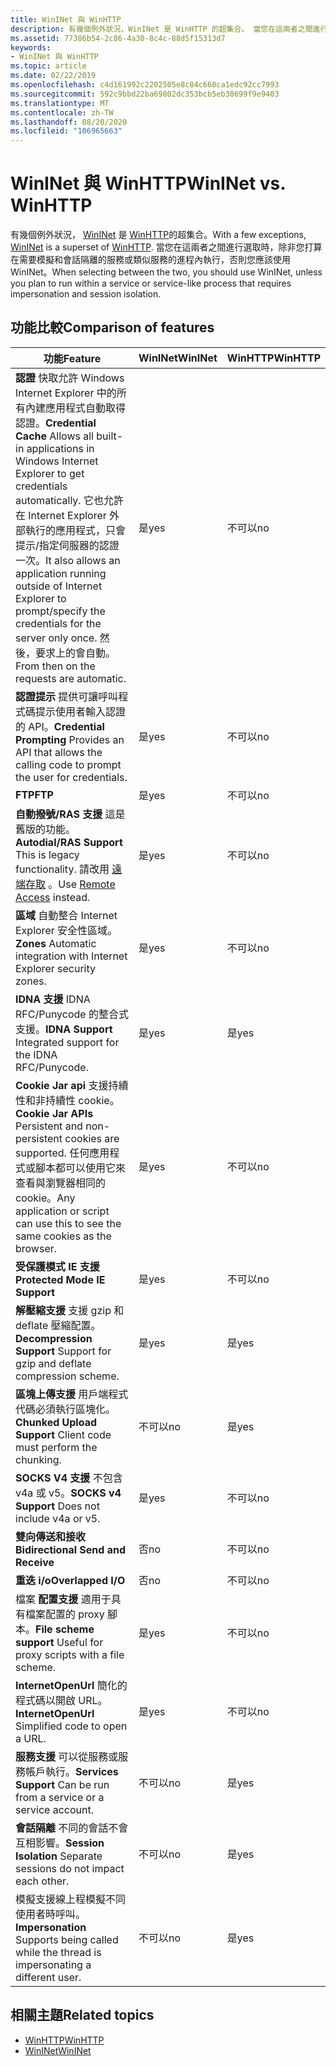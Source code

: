 ```yaml
---
title: WinINet 與 WinHTTP
description: 有幾個例外狀況，WinINet 是 WinHTTP 的超集合。 當您在這兩者之間進行選取時，除非您打算在需要模擬和會話隔離的服務或類似服務的進程內執行，否則您應該使用 WinINet。
ms.assetid: 77386b54-2c86-4a30-8c4c-88d5f15313d7
keywords:
- WinINet 與 WinHTTP
ms.topic: article
ms.date: 02/22/2019
ms.openlocfilehash: c4d161992c2202505e8c84c660ca1edc92cc7993
ms.sourcegitcommit: 592c9bbd22ba69802dc353bcb5eb30699f9e9403
ms.translationtype: MT
ms.contentlocale: zh-TW
ms.lasthandoff: 08/20/2020
ms.locfileid: "106965663"
---
```

# <a name="wininet-vs-winhttp"></a><span data-ttu-id="a714f-105">WinINet 與 WinHTTP</span><span class="sxs-lookup"><span data-stu-id="a714f-105">WinINet vs. WinHTTP</span></span>

<span data-ttu-id="a714f-106">有幾個例外狀況， [WinINet](portal.md) 是 [WinHTTP](/windows/desktop/WinHttp/winhttp-start-page)的超集合。</span><span class="sxs-lookup"><span data-stu-id="a714f-106">With a few exceptions, [WinINet](portal.md) is a superset of [WinHTTP](/windows/desktop/WinHttp/winhttp-start-page).</span></span> <span data-ttu-id="a714f-107">當您在這兩者之間進行選取時，除非您打算在需要模擬和會話隔離的服務或類似服務的進程內執行，否則您應該使用 WinINet。</span><span class="sxs-lookup"><span data-stu-id="a714f-107">When selecting between the two, you should use WinINet, unless you plan to run within a service or service-like process that requires impersonation and session isolation.</span></span>

## <a name="comparison-of-features"></a><span data-ttu-id="a714f-108">功能比較</span><span class="sxs-lookup"><span data-stu-id="a714f-108">Comparison of features</span></span>

| <span data-ttu-id="a714f-109">功能</span><span class="sxs-lookup"><span data-stu-id="a714f-109">Feature</span></span> | <span data-ttu-id="a714f-110">WinINet</span><span class="sxs-lookup"><span data-stu-id="a714f-110">WinINet</span></span> | <span data-ttu-id="a714f-111">WinHTTP</span><span class="sxs-lookup"><span data-stu-id="a714f-111">WinHTTP</span></span> |
|-|-|-|
| <span data-ttu-id="a714f-112">**認證** 快取允許 Windows Internet Explorer 中的所有內建應用程式自動取得認證。</span><span class="sxs-lookup"><span data-stu-id="a714f-112">**Credential Cache** Allows all built-in applications in Windows Internet Explorer to get credentials automatically.</span></span> <span data-ttu-id="a714f-113">它也允許在 Internet Explorer 外部執行的應用程式，只會提示/指定伺服器的認證一次。</span><span class="sxs-lookup"><span data-stu-id="a714f-113">It also allows an application running outside of Internet Explorer to prompt/specify the credentials for the server only once.</span></span> <span data-ttu-id="a714f-114">然後，要求上的會自動。</span><span class="sxs-lookup"><span data-stu-id="a714f-114">From then on the requests are automatic.</span></span> | <span data-ttu-id="a714f-115">是</span><span class="sxs-lookup"><span data-stu-id="a714f-115">yes</span></span> | <span data-ttu-id="a714f-116">不可以</span><span class="sxs-lookup"><span data-stu-id="a714f-116">no</span></span> |
| <span data-ttu-id="a714f-117">**認證提示** 提供可讓呼叫程式碼提示使用者輸入認證的 API。</span><span class="sxs-lookup"><span data-stu-id="a714f-117">**Credential Prompting** Provides an API that allows the calling code to prompt the user for credentials.</span></span> | <span data-ttu-id="a714f-118">是</span><span class="sxs-lookup"><span data-stu-id="a714f-118">yes</span></span> | <span data-ttu-id="a714f-119">不可以</span><span class="sxs-lookup"><span data-stu-id="a714f-119">no</span></span> |
| <span data-ttu-id="a714f-120">**FTP**</span><span class="sxs-lookup"><span data-stu-id="a714f-120">**FTP**</span></span> | <span data-ttu-id="a714f-121">是</span><span class="sxs-lookup"><span data-stu-id="a714f-121">yes</span></span> | <span data-ttu-id="a714f-122">不可以</span><span class="sxs-lookup"><span data-stu-id="a714f-122">no</span></span> |
| <span data-ttu-id="a714f-123">**自動撥號/RAS 支援** 這是舊版的功能。</span><span class="sxs-lookup"><span data-stu-id="a714f-123">**Autodial/RAS Support** This is legacy functionality.</span></span> <span data-ttu-id="a714f-124">請改用 [遠端存取](/windows/desktop/RRAS/portal) 。</span><span class="sxs-lookup"><span data-stu-id="a714f-124">Use [Remote Access](/windows/desktop/RRAS/portal) instead.</span></span> | <span data-ttu-id="a714f-125">是</span><span class="sxs-lookup"><span data-stu-id="a714f-125">yes</span></span> | <span data-ttu-id="a714f-126">不可以</span><span class="sxs-lookup"><span data-stu-id="a714f-126">no</span></span> |
| <span data-ttu-id="a714f-127">**區域** 自動整合 Internet Explorer 安全性區域。</span><span class="sxs-lookup"><span data-stu-id="a714f-127">**Zones** Automatic integration with Internet Explorer security zones.</span></span> | <span data-ttu-id="a714f-128">是</span><span class="sxs-lookup"><span data-stu-id="a714f-128">yes</span></span> | <span data-ttu-id="a714f-129">不可以</span><span class="sxs-lookup"><span data-stu-id="a714f-129">no</span></span> |
| <span data-ttu-id="a714f-130">**IDNA 支援** IDNA RFC/Punycode 的整合式支援。</span><span class="sxs-lookup"><span data-stu-id="a714f-130">**IDNA Support** Integrated support for the IDNA RFC/Punycode.</span></span> | <span data-ttu-id="a714f-131">是</span><span class="sxs-lookup"><span data-stu-id="a714f-131">yes</span></span> | <span data-ttu-id="a714f-132">是</span><span class="sxs-lookup"><span data-stu-id="a714f-132">yes</span></span> |
| <span data-ttu-id="a714f-133">**Cookie Jar api** 支援持續性和非持續性 cookie。</span><span class="sxs-lookup"><span data-stu-id="a714f-133">**Cookie Jar APIs** Persistent and non-persistent cookies are supported.</span></span> <span data-ttu-id="a714f-134">任何應用程式或腳本都可以使用它來查看與瀏覽器相同的 cookie。</span><span class="sxs-lookup"><span data-stu-id="a714f-134">Any application or script can use this to see the same cookies as the browser.</span></span> | <span data-ttu-id="a714f-135">是</span><span class="sxs-lookup"><span data-stu-id="a714f-135">yes</span></span> | <span data-ttu-id="a714f-136">不可以</span><span class="sxs-lookup"><span data-stu-id="a714f-136">no</span></span> |
| <span data-ttu-id="a714f-137">**受保護模式 IE 支援**</span><span class="sxs-lookup"><span data-stu-id="a714f-137">**Protected Mode IE Support**</span></span> | <span data-ttu-id="a714f-138">是</span><span class="sxs-lookup"><span data-stu-id="a714f-138">yes</span></span> | <span data-ttu-id="a714f-139">不可以</span><span class="sxs-lookup"><span data-stu-id="a714f-139">no</span></span> |
| <span data-ttu-id="a714f-140">**解壓縮支援** 支援 gzip 和 deflate 壓縮配置。</span><span class="sxs-lookup"><span data-stu-id="a714f-140">**Decompression Support** Support for gzip and deflate compression scheme.</span></span> | <span data-ttu-id="a714f-141">是</span><span class="sxs-lookup"><span data-stu-id="a714f-141">yes</span></span> | <span data-ttu-id="a714f-142">是</span><span class="sxs-lookup"><span data-stu-id="a714f-142">yes</span></span> |
| <span data-ttu-id="a714f-143">**區塊上傳支援** 用戶端程式代碼必須執行區塊化。</span><span class="sxs-lookup"><span data-stu-id="a714f-143">**Chunked Upload Support** Client code must perform the chunking.</span></span> | <span data-ttu-id="a714f-144">不可以</span><span class="sxs-lookup"><span data-stu-id="a714f-144">no</span></span> | <span data-ttu-id="a714f-145">是</span><span class="sxs-lookup"><span data-stu-id="a714f-145">yes</span></span> |
| <span data-ttu-id="a714f-146">**SOCKS V4 支援** 不包含 v4a 或 v5。</span><span class="sxs-lookup"><span data-stu-id="a714f-146">**SOCKS v4 Support** Does not include v4a or v5.</span></span> | <span data-ttu-id="a714f-147">是</span><span class="sxs-lookup"><span data-stu-id="a714f-147">yes</span></span> | <span data-ttu-id="a714f-148">不可以</span><span class="sxs-lookup"><span data-stu-id="a714f-148">no</span></span> |
| <span data-ttu-id="a714f-149">**雙向傳送和接收**</span><span class="sxs-lookup"><span data-stu-id="a714f-149">**Bidirectional Send and Receive**</span></span> | <span data-ttu-id="a714f-150">否</span><span class="sxs-lookup"><span data-stu-id="a714f-150">no</span></span> | <span data-ttu-id="a714f-151">不可以</span><span class="sxs-lookup"><span data-stu-id="a714f-151">no</span></span> |
| <span data-ttu-id="a714f-152">**重迭 i/o**</span><span class="sxs-lookup"><span data-stu-id="a714f-152">**Overlapped I/O**</span></span> | <span data-ttu-id="a714f-153">否</span><span class="sxs-lookup"><span data-stu-id="a714f-153">no</span></span> | <span data-ttu-id="a714f-154">不可以</span><span class="sxs-lookup"><span data-stu-id="a714f-154">no</span></span> |
| <span data-ttu-id="a714f-155">檔案 **配置支援** 適用于具有檔案配置的 proxy 腳本。</span><span class="sxs-lookup"><span data-stu-id="a714f-155">**File scheme support** Useful for proxy scripts with a file scheme.</span></span> | <span data-ttu-id="a714f-156">是</span><span class="sxs-lookup"><span data-stu-id="a714f-156">yes</span></span> | <span data-ttu-id="a714f-157">不可以</span><span class="sxs-lookup"><span data-stu-id="a714f-157">no</span></span> |
| <span data-ttu-id="a714f-158">**InternetOpenUrl** 簡化的程式碼以開啟 URL。</span><span class="sxs-lookup"><span data-stu-id="a714f-158">**InternetOpenUrl** Simplified code to open a URL.</span></span> | <span data-ttu-id="a714f-159">是</span><span class="sxs-lookup"><span data-stu-id="a714f-159">yes</span></span> | <span data-ttu-id="a714f-160">不可以</span><span class="sxs-lookup"><span data-stu-id="a714f-160">no</span></span> |
| <span data-ttu-id="a714f-161">**服務支援** 可以從服務或服務帳戶執行。</span><span class="sxs-lookup"><span data-stu-id="a714f-161">**Services Support** Can be run from a service or a service account.</span></span> | <span data-ttu-id="a714f-162">不可以</span><span class="sxs-lookup"><span data-stu-id="a714f-162">no</span></span> | <span data-ttu-id="a714f-163">是</span><span class="sxs-lookup"><span data-stu-id="a714f-163">yes</span></span> |
| <span data-ttu-id="a714f-164">**會話隔離** 不同的會話不會互相影響。</span><span class="sxs-lookup"><span data-stu-id="a714f-164">**Session Isolation** Separate sessions do not impact each other.</span></span> | <span data-ttu-id="a714f-165">不可以</span><span class="sxs-lookup"><span data-stu-id="a714f-165">no</span></span> | <span data-ttu-id="a714f-166">是</span><span class="sxs-lookup"><span data-stu-id="a714f-166">yes</span></span> |
| <span data-ttu-id="a714f-167">模擬支援線上程模擬不同使用者時呼叫。</span><span class="sxs-lookup"><span data-stu-id="a714f-167">**Impersonation** Supports being called while the thread is impersonating a different user.</span></span> | <span data-ttu-id="a714f-168">不可以</span><span class="sxs-lookup"><span data-stu-id="a714f-168">no</span></span> | <span data-ttu-id="a714f-169">是</span><span class="sxs-lookup"><span data-stu-id="a714f-169">yes</span></span> |

## <a name="related-topics"></a><span data-ttu-id="a714f-170">相關主題</span><span class="sxs-lookup"><span data-stu-id="a714f-170">Related topics</span></span>

* [<span data-ttu-id="a714f-171">WinHTTP</span><span class="sxs-lookup"><span data-stu-id="a714f-171">WinHTTP</span></span>](/windows/desktop/WinHttp/winhttp-start-page)
* [<span data-ttu-id="a714f-172">WinINet</span><span class="sxs-lookup"><span data-stu-id="a714f-172">WinINet</span></span>](/windows/desktop/WinInet/about-wininet)